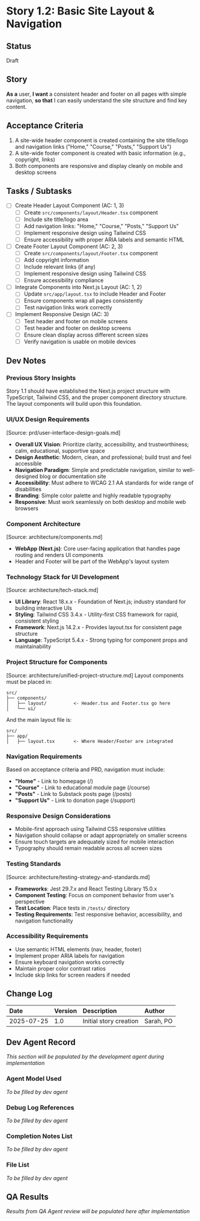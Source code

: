 # Story 1.2: Basic Site Layout & Navigation

## Status
Draft

## Story
**As a** user,
**I want** a consistent header and footer on all pages with simple navigation,
**so that** I can easily understand the site structure and find key content.

## Acceptance Criteria
1. A site-wide header component is created containing the site title/logo and navigation links ("Home," "Course," "Posts," "Support Us")
2. A site-wide footer component is created with basic information (e.g., copyright, links)
3. Both components are responsive and display cleanly on mobile and desktop screens

## Tasks / Subtasks
- [ ] Create Header Layout Component (AC: 1, 3)
  - [ ] Create `src/components/layout/Header.tsx` component
  - [ ] Include site title/logo area
  - [ ] Add navigation links: "Home," "Course," "Posts," "Support Us"
  - [ ] Implement responsive design using Tailwind CSS
  - [ ] Ensure accessibility with proper ARIA labels and semantic HTML
- [ ] Create Footer Layout Component (AC: 2, 3)
  - [ ] Create `src/components/layout/Footer.tsx` component
  - [ ] Add copyright information
  - [ ] Include relevant links (if any)
  - [ ] Implement responsive design using Tailwind CSS
  - [ ] Ensure accessibility compliance
- [ ] Integrate Components into Next.js Layout (AC: 1, 2)
  - [ ] Update `src/app/layout.tsx` to include Header and Footer
  - [ ] Ensure components wrap all pages consistently
  - [ ] Test navigation links work correctly
- [ ] Implement Responsive Design (AC: 3)
  - [ ] Test header and footer on mobile screens
  - [ ] Test header and footer on desktop screens
  - [ ] Ensure clean display across different screen sizes
  - [ ] Verify navigation is usable on mobile devices

## Dev Notes

### Previous Story Insights
Story 1.1 should have established the Next.js project structure with TypeScript, Tailwind CSS, and the proper component directory structure. The layout components will build upon this foundation.

### UI/UX Design Requirements
[Source: prd/user-interface-design-goals.md]
- **Overall UX Vision**: Prioritize clarity, accessibility, and trustworthiness; calm, educational, supportive space
- **Design Aesthetic**: Modern, clean, and professional; build trust and feel accessible
- **Navigation Paradigm**: Simple and predictable navigation, similar to well-designed blog or documentation site
- **Accessibility**: Must adhere to WCAG 2.1 AA standards for wide range of disabilities
- **Branding**: Simple color palette and highly readable typography
- **Responsive**: Must work seamlessly on both desktop and mobile web browsers

### Component Architecture
[Source: architecture/components.md]
- **WebApp (Next.js)**: Core user-facing application that handles page routing and renders UI components
- Header and Footer will be part of the WebApp's layout system

### Technology Stack for UI Development
[Source: architecture/tech-stack.md]
- **UI Library**: React 18.x.x - Foundation of Next.js; industry standard for building interactive UIs
- **Styling**: Tailwind CSS 3.4.x - Utility-first CSS framework for rapid, consistent styling
- **Framework**: Next.js 14.2.x - Provides layout.tsx for consistent page structure
- **Language**: TypeScript 5.4.x - Strong typing for component props and maintainability

### Project Structure for Components
[Source: architecture/unified-project-structure.md]
Layout components must be placed in:
```
src/
├── components/
│   ├── layout/          <- Header.tsx and Footer.tsx go here
│   └── ui/
```

And the main layout file is:
```
src/
├── app/
│   ├── layout.tsx       <- Where Header/Footer are integrated
```

### Navigation Requirements
Based on acceptance criteria and PRD, navigation must include:
- **"Home"** - Link to homepage (/)
- **"Course"** - Link to educational module page (/course)
- **"Posts"** - Link to Substack posts page (/posts)
- **"Support Us"** - Link to donation page (/support)

### Responsive Design Considerations
- Mobile-first approach using Tailwind CSS responsive utilities
- Navigation should collapse or adapt appropriately on smaller screens
- Ensure touch targets are adequately sized for mobile interaction
- Typography should remain readable across all screen sizes

### Testing Standards
[Source: architecture/testing-strategy-and-standards.md]
- **Frameworks**: Jest 29.7.x and React Testing Library 15.0.x
- **Component Testing**: Focus on component behavior from user's perspective
- **Test Location**: Place tests in `/tests/` directory
- **Testing Requirements**: Test responsive behavior, accessibility, and navigation functionality

### Accessibility Requirements
- Use semantic HTML elements (nav, header, footer)
- Implement proper ARIA labels for navigation
- Ensure keyboard navigation works correctly
- Maintain proper color contrast ratios
- Include skip links for screen readers if needed

## Change Log
| Date | Version | Description | Author |
| :--- | :--- | :--- | :--- |
| 2025-07-25 | 1.0 | Initial story creation | Sarah, PO |

## Dev Agent Record
*This section will be populated by the development agent during implementation*

### Agent Model Used
*To be filled by dev agent*

### Debug Log References
*To be filled by dev agent*

### Completion Notes List
*To be filled by dev agent*

### File List
*To be filled by dev agent*

## QA Results
*Results from QA Agent review will be populated here after implementation*